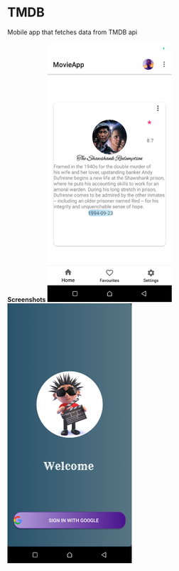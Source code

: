 # TMDB
Mobile app that fetches data from TMDB api

**Screenshots**
<img src="https://github.com/Carlosokumu/TMDB/blob/master/screenshots/Screenshot_20210503-110122.png" width="280"/>
<img src = "https://github.com/Carlosokumu/TMDB/blob/master/screenshots/Screenshot_20210711-110855.png" width ="280"/>
